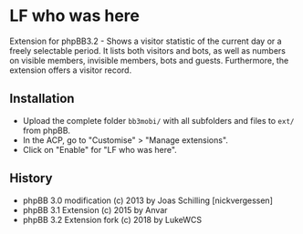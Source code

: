 # LF who was here
Extension for phpBB3.2 - Shows a visitor statistic of the current day or a freely selectable period. It lists both visitors and bots, as well as numbers on visible members, invisible members, bots and guests. Furthermore, the extension offers a visitor record.

## Installation
* Upload the complete folder `bb3mobi/` with all subfolders and files to `ext/` from phpBB.
* In the ACP, go to "Customise" > "Manage extensions".
* Click on "Enable" for "LF who was here".

## History
* phpBB 3.0 modification (c) 2013 by Joas Schilling [nickvergessen]
* phpBB 3.1 Extension (c) 2015 by Anvar
* phpBB 3.2 Extension fork (c) 2018 by LukeWCS
